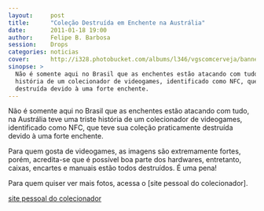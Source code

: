 ```yaml
---
layout:     post
title:      "Coleção Destruída em Enchente na Austrália"
date:       2011-01-18 19:00
author:     Felipe B. Barbosa
session:    Drops
categories: noticias
cover:      http://i328.photobucket.com/albums/l346/vgscomcerveja/banner3_1_zpsplzx2idj.jpg
sinopse: >
  Não é somente aqui no Brasil que as enchentes estão atacando com tudo, na Austrália teve uma triste
  história de um colecionador de videogames, identificado como NFC, que teve sua coleção praticamente
  destruída devido à uma forte enchente.
---
```

Não é somente aqui no Brasil que as enchentes estão atacando com tudo, na Austrália teve uma triste
história de um colecionador de videogames, identificado como NFC, que teve sua coleção praticamente
destruída devido à uma forte enchente.

Para quem gosta de videogames, as imagens são extremamente fortes, porém, acredita-se que é possível
boa parte dos hardwares, entretanto, caixas, encartes e manuais estão todos destruídos. É uma pena!

Para quem quiser ver mais fotos, acessa o [site pessoal do colecionador].

[site pessoal do colecionador](http://goo.gl/GUEcT)
